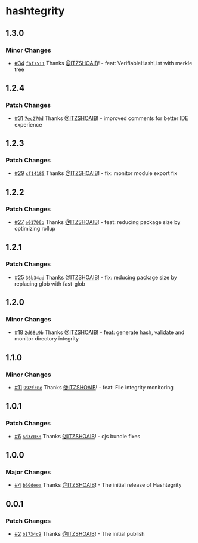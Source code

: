 # hashtegrity

## 1.3.0

### Minor Changes

- [#34](https://github.com/ITZSHOAIB/hashtegrity/pull/34) [`faf7511`](https://github.com/ITZSHOAIB/hashtegrity/commit/faf75112d596de19387c3c13f4e38851eecc43e0) Thanks [@ITZSHOAIB](https://github.com/ITZSHOAIB)! - feat: VerifiableHashList with merkle tree

## 1.2.4

### Patch Changes

- [#31](https://github.com/ITZSHOAIB/hashtegrity/pull/31) [`7ec270d`](https://github.com/ITZSHOAIB/hashtegrity/commit/7ec270deff00b63ce769cbd0cdf5eecc374dd69d) Thanks [@ITZSHOAIB](https://github.com/ITZSHOAIB)! - improved comments for better IDE experience

## 1.2.3

### Patch Changes

- [#29](https://github.com/ITZSHOAIB/hashtegrity/pull/29) [`cf14185`](https://github.com/ITZSHOAIB/hashtegrity/commit/cf141856efe8fa62d5b722b0c5a4e0c443c98b6a) Thanks [@ITZSHOAIB](https://github.com/ITZSHOAIB)! - fix: monitor module export fix

## 1.2.2

### Patch Changes

- [#27](https://github.com/ITZSHOAIB/hashtegrity/pull/27) [`e01706b`](https://github.com/ITZSHOAIB/hashtegrity/commit/e01706ba75852d13f7776a57d2d69b77fcba283f) Thanks [@ITZSHOAIB](https://github.com/ITZSHOAIB)! - feat: reducing package size by optimizing rollup

## 1.2.1

### Patch Changes

- [#25](https://github.com/ITZSHOAIB/hashtegrity/pull/25) [`36b34ad`](https://github.com/ITZSHOAIB/hashtegrity/commit/36b34ad3e8b73c429597d5f9c3c83d5f6a913ef1) Thanks [@ITZSHOAIB](https://github.com/ITZSHOAIB)! - fix: reducing package size by replacing glob with fast-glob

## 1.2.0

### Minor Changes

- [#18](https://github.com/ITZSHOAIB/hashtegrity/pull/18) [`2d68c9b`](https://github.com/ITZSHOAIB/hashtegrity/commit/2d68c9b1cd9a6c9a356e7660bd27394e6422f6a3) Thanks [@ITZSHOAIB](https://github.com/ITZSHOAIB)! - feat: generate hash, validate and monitor directory integrity

## 1.1.0

### Minor Changes

- [#11](https://github.com/ITZSHOAIB/hashtegrity/pull/11) [`992fc0e`](https://github.com/ITZSHOAIB/hashtegrity/commit/992fc0e0e2ee10ba67e4f5be61c86119fe84de21) Thanks [@ITZSHOAIB](https://github.com/ITZSHOAIB)! - feat: File integrity monitoring

## 1.0.1

### Patch Changes

- [#6](https://github.com/ITZSHOAIB/hashtegrity/pull/6) [`6d3c038`](https://github.com/ITZSHOAIB/hashtegrity/commit/6d3c0385c0391e4123fee953a0e2d03f5cdbeddd) Thanks [@ITZSHOAIB](https://github.com/ITZSHOAIB)! - cjs bundle fixes

## 1.0.0

### Major Changes

- [#4](https://github.com/ITZSHOAIB/hashtegrity/pull/4) [`b60deea`](https://github.com/ITZSHOAIB/hashtegrity/commit/b60deea9ffda87d6a3b56c2ee5c585ab9e9c0552) Thanks [@ITZSHOAIB](https://github.com/ITZSHOAIB)! - The initial release of Hashtegrity

## 0.0.1

### Patch Changes

- [#2](https://github.com/ITZSHOAIB/hashtegrity/pull/2) [`b1734c9`](https://github.com/ITZSHOAIB/hashtegrity/commit/b1734c9d39e3209aaff4ab9c7f660aa2e37d6966) Thanks [@ITZSHOAIB](https://github.com/ITZSHOAIB)! - The initial publish
